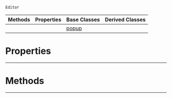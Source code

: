  `Editor`

|Methods|Properties|Base Classes|Derived Classes|
|---|---|---|---|
| | |[popup](https://plasmaengine.github.io/PlasmaDocs/Plasma1/C++/code_reference/class_reference/popup.markdown)| |


 #  Properties


---  
 #  Methods


---  
 

 